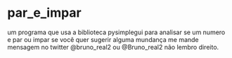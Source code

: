 # par_e_impar
um programa que usa a biblioteca pysimplegui para analisar se um numero e par ou impar
se você quer sugerir alguma mundança me mande mensagem no twitter @bruno_real2 ou @Bruno_real2 não lembro direito.
